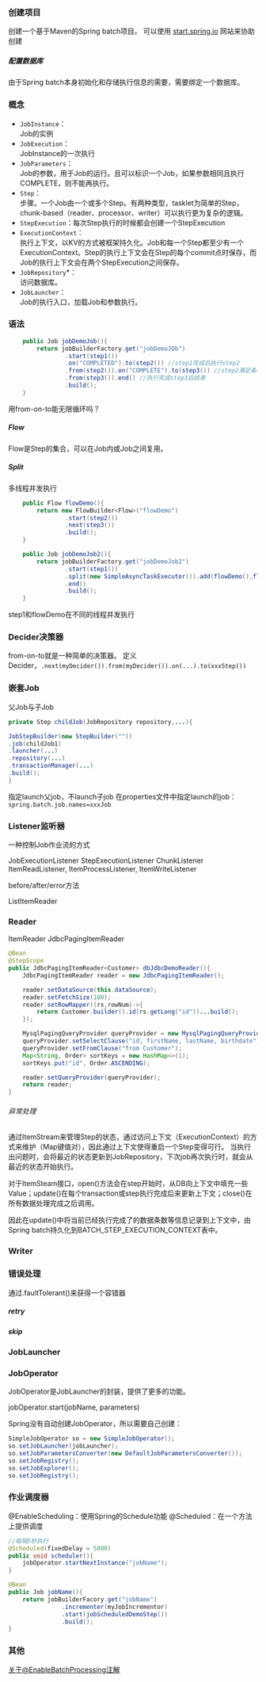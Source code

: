 ### 创建项目
创建一个基于Maven的Spring batch项目。
可以使用 [start.spring.io](https://start.spring.io/) 网站来协助创建

##### 配置数据库
由于Spring batch本身初始化和存储执行信息的需要，需要绑定一个数据库。

### 概念
* `JobInstance`：  
Job的实例
* `JobExecution`：  
JobInstance的一次执行
* `JobParameters`：  
Job的参数，用于Job的运行。且可以标识一个Job，如果参数相同且执行COMPLETE，则不能再执行。
* `Step`：  
步骤。一个Job由一个或多个Step。有两种类型，tasklet为简单的Step，chunk-based（reader、processor、writer）可以执行更为复杂的逻辑。  
* `StepExecution`：每次Step执行的时候都会创建一个StepExecution  
* `ExecutionContext`：  
执行上下文，以KV的方式被框架持久化。Job和每一个Step都至少有一个ExecutionContext。Step的执行上下文会在Step的每个commit点时保存，而Job的执行上下文会在两个StepExecution之间保存。  
* `JobRepository`*：  
访问数据库。  
* `JobLauncher`：  
Job的执行入口，加载Job和参数执行。  
 

### 语法
```java
    public Job jobDemoJob(){
        return jobBuilderFactory.get("jobDemoJOb")
                .start(step1())
                .on("COMPLETED").to(step2()) //step1完成后执行step2
                .from(step2()).on("COMPLETE").to(step3()) //step2满足条件后执行step3
                .from(step3()).end() //执行完成step3后结束
                .build();
    }
```
用from-on-to能无限循环吗？

##### Flow
Flow是Step的集合，可以在Job内或Job之间复用。

##### Split
多线程并发执行
```java
    public Flow flowDemo(){
        return new FlowBuilder<Flow>("flowDemo")
                .start(step2())
                .next(step3())
                .build();
    }

    public Job jobDemoJob2(){
        return jobBuilderFactory.get("jobDemoJob2")
                .start(step1())
                .split(new SimpleAsyncTaskExecutor()).add(flowDemo(),flowDemo())
                .end()
                .build();
    }
```
step1和flowDemo在不同的线程并发执行

### Decider决策器
from-on-to就是一种简单的决策器。
定义Decider，`.next(myDecider()).from(myDecider()).on(...).to(xxxStep())`

### 嵌套Job
父Job与子Job
```java
private Step childJob(JobRepository repository,...){

JobStepBuilder(new StepBuilder(""))
.job(childJob1)
.launcher(...)
.repository(...)
.transactionManager(...)
.build(); 
}
```
指定launch父job，不launch子job
在properties文件中指定launch的job：
`spring.batch.job.names=xxxJob`

### Listener监听器
一种控制Job作业流的方式

JobExecutionListener
StepExecutionListener
ChunkListener
ItemReadListener, ItemProcessListener, ItemWriteListener

before/after/error方法



ListItemReader

### Reader
ItemReader
JdbcPagingItemReader
```java
@Bean
@StepScope
public JdbcPagingItemReader<Customer> dbJdbcDemoReader(){
    JdbcPagingItemReader reader = new JdbcPagingItemReader();

    reader.setDataSource(this.dataSource);
    reader.setFetchSize(100);
    reader.setRowMapper((rs,rowNum)->{
        return Customer.builder().id(rs.getLong("id"))...build();
    });

    MysqlPagingQueryProvider queryProvider = new MysqlPagingQueryProvider ();
    queryProvider.setSelectClause("id, firstName, lastName, birthdate");
    queryProvider.setFromClause("from Customer");
    Map<String, Order> sortKeys = new HashMap<>(1);
    sortKeys.put("id", Order.ASCENDING);

    reader.setQueryProvider(queryProvider);
    return reader;
}

```
###### 异常处理
通过ItemStream来管理Step的状态，通过访问上下文（ExecutionContext）的方式来维护（Map键值对），因此通过上下文使得重启一个Step变得可行。
当执行出问题时，会将最近的状态更新到JobRepository，下次job再次执行时，就会从最近的状态开始执行。

对于ItemSteam接口，open()方法会在step开始时，从DB向上下文中填充一些Value；update()在每个transaction或step执行完成后来更新上下文；close()在所有数据处理完成之后调用。

因此在update()中将当前已经执行完成了的数据条数等信息记录到上下文中，由Spring batch持久化到BATCH_STEP_EXECUTION_CONTEXT表中。

### Writer

### 错误处理
通过.faultTolerant()来获得一个容错器
##### retry
##### skip

### JobLauncher

### JobOperator
JobOperator是JobLauncher的封装，提供了更多的功能。

jobOperator.start(jobName, parameters)

Spring没有自动创建JobOperator，所以需要自己创建：
```java
SimpleJobOperator so = new SimpleJobOperator();
so.setJobLauncher(jobLauncher);
so.setJobParametersConverter(new DefaultJobParametersConverter());
so.setJobRegistry();
so.setJobExplorer();
so.setJobRegistry();
```

### 作业调度器  
@EnableScheduling：使用Spring的Schedule功能
@Scheduled：在一个方法上提供调度

```java
//每隔5秒执行
@Scheduled(fixedDelay = 5000)
public void scheduler(){
    jobOperator.startNextInstance("jobName");
}

@Bean
public Job jobName(){
    return jobBuilderFacory.get("jobName")
               .incrementer(myJobIncrementor)
               .start(jobScheduledDemoStep())
               .build();
}
```

### 其他  
[关于@EnableBatchProcessing注解](https://blog.csdn.net/Chris___/article/details/103352103)
